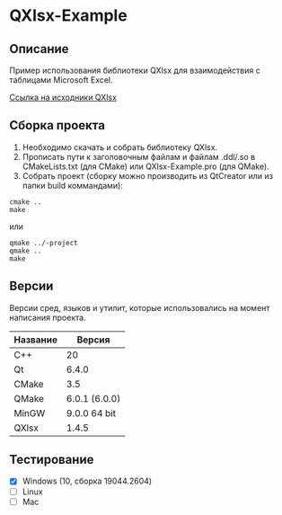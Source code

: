 # QXlsx-Example

## Описание

Пример использования библиотеки QXlsx для взаимодействия с таблицами Microsoft Excel.

[Ссылка на исходники QXlsx](https://github.com/QtExcel/QXlsx "QXlsx")

## Сборка проекта

1. Необходимо скачать и собрать библиотеку QXlsx.
2. Прописать пути к заголовочным файлам и файлам .ddl/.so в СMakeLists.txt (для CMake) или QXlsx-Example.pro (для QMake).
3. Собрать проект (cборку можно производить из QtCreator или из папки build коммандами):

```
cmake ..
make
```
или

```
qmake ../-project
qmake ..
make
```

## Версии

Версии сред, языков и утилит, которые использовались на момент написания проекта.

| Название   | Версия        |
| -----------|---------------|
| C++        | 20            |
| Qt         | 6.4.0         |
| CMake      | 3.5           |
| QMake      | 6.0.1 (6.0.0) |
| MinGW      | 9.0.0 64 bit  |
| QXlsx      | 1.4.5         |

## Тестирование

- [x] Windows (10, сборка 19044.2604)
- [ ] Linux
- [ ] Mac
